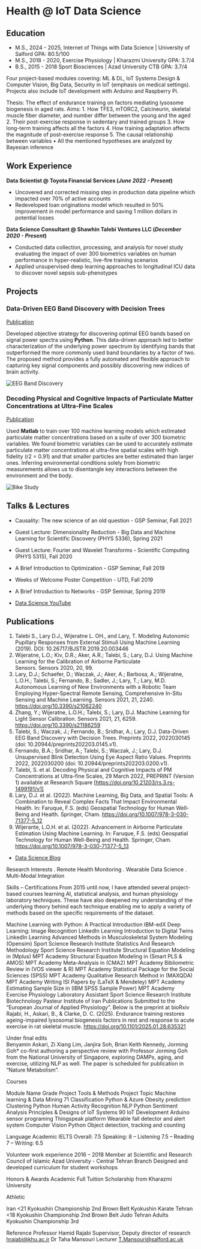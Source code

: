 # Health @ IoT Data Science 

## Education						       		
- M.S., 2024 - 2025, Internet of Things with Data Science | University of Salford		GPA: 80.5/100
- M.S., 2018 - 2020, Exercise Physiology | Kharazmi University	        	GPA: 3.7/4	
- B.S., 2015 - 2018 Sport Biosciences | Azad University CTB GPA: 3.7/4
	
Four project-based modules covering: ML & DL, IoT Systems Design & Computer Vision, Big Data, Security in IoT (emphasis on medical settings). Projects also include IoT development with Arduino and Raspberry Pi.


Thesis: The effect of endurance training on factors mediating lysosome biogenesis in aged rats.
Aims: 1. How TFE3, mTORC2, Calcineurin, skeletal muscle fiber diameter, and number differ between the young and the aged 2. Their post-exercise response in sedentary and trained groups 3. How long-term training affects all the factors 4. How training adaptation affects the magnitude of post-exercise response 5. The causal relationship between variables
• All the mentioned hypotheses are analyzed by Bayesian inference


## Work Experience
**Data Scientist @ Toyota Financial Services (_June 2022 - Present_)**
- Uncovered and corrected missing step in production data pipeline which impacted over 70% of active accounts
- Redeveloped loan originations model which resulted in 50% improvement in model performance and saving 1 million dollars in potential losses

**Data Science Consultant @ Shawhin Talebi Ventures LLC (_December 2020 - Present_)**
- Conducted data collection, processing, and analysis for novel study evaluating the impact of over 300 biometrics variables on human performance in hyper-realistic, live-fire training scenarios
- Applied unsupervised deep learning approaches to longitudinal ICU data to discover novel sepsis sub-phenotypes

## Projects
### Data-Driven EEG Band Discovery with Decision Trees
[Publication](https://www.mdpi.com/1424-8220/22/8/3048)

Developed objective strategy for discovering optimal EEG bands based on signal power spectra using **Python**. This data-driven approach led to better characterization of the underlying power spectrum by identifying bands that outperformed the more commonly used band boundaries by a factor of two. The proposed method provides a fully automated and flexible approach to capturing key signal components and possibly discovering new indices of brain activity.

![EEG Band Discovery](/assets/img/eeg_band_discovery.jpeg)

### Decoding Physical and Cognitive Impacts of Particulate Matter Concentrations at Ultra-Fine Scales
[Publication](https://www.mdpi.com/1424-8220/22/11/4240)

Used **Matlab** to train over 100 machine learning models which estimated particulate matter concentrations based on a suite of over 300 biometric variables. We found biometric variables can be used to accurately estimate particulate matter concentrations at ultra-fine spatial scales with high fidelity (r2 = 0.91) and that smaller particles are better estimated than larger ones. Inferring environmental conditions solely from biometric measurements allows us to disentangle key interactions between the environment and the body.

![Bike Study](/assets/img/bike_study.jpeg)

## Talks & Lectures
- Causality: The new science of an old question - GSP Seminar, Fall 2021
- Guest Lecture: Dimensionality Reduction - Big Data and Machine Learning for Scientific Discovery (PHYS 5336), Spring 2021
- Guest Lecture: Fourier and Wavelet Transforms - Scientific Computing (PHYS 5315), Fall 2020
- A Brief Introduction to Optimization - GSP Seminar, Fall 2019
- Weeks of Welcome Poster Competition - UTD, Fall 2019
- A Brief Introduction to Networks - GSP Seminar, Spring 2019

- [Data Science YouTube](https://www.youtube.com/channel/UCa9gErQ9AE5jT2DZLjXBIdA)

## Publications
1. Talebi S., Lary D.J., Wijeratne L. OH., and Lary, T. Modeling Autonomic Pupillary Responses from External Stimuli Using Machine Learning (2019). DOI: 10.26717/BJSTR.2019.20.003446
2. Wijeratne, L.O.; Kiv, D.R.; Aker, A.R.; Talebi, S.; Lary, D.J. Using Machine Learning for the Calibration of Airborne Particulate Sensors. Sensors 2020, 20, 99.
3. Lary, D.J.; Schaefer, D.; Waczak, J.; Aker, A.; Barbosa, A.; Wijeratne, L.O.H.; Talebi, S.; Fernando, B.; Sadler, J.; Lary, T.; Lary, M.D. Autonomous Learning of New Environments with a Robotic Team Employing Hyper-Spectral Remote Sensing, Comprehensive In-Situ Sensing and Machine Learning. Sensors 2021, 21, 2240. https://doi.org/10.3390/s21062240
4. Zhang, Y.; Wijeratne, L.O.H.; Talebi, S.; Lary, D.J. Machine Learning for Light Sensor Calibration. Sensors 2021, 21, 6259. https://doi.org/10.3390/s21186259
5. Talebi, S.; Waczak, J.; Fernando, B.; Sridhar, A.; Lary, D.J. Data-Driven EEG Band Discovery with Decision Trees. Preprints 2022, 2022030145 (doi: 10.20944/preprints202203.0145.v1).
6. Fernando, B.A.; Sridhar, A.; Talebi, S.; Waczak, J.; Lary, D.J. Unsupervised Blink Detection Using Eye Aspect Ratio Values. Preprints 2022, 2022030200 (doi: 10.20944/preprints202203.0200.v1).
7. Talebi, S. et al. Decoding Physical and Cognitive Impacts of PM Concentrations at Ultra-fine Scales, 29 March 2022, PREPRINT (Version 1) available at Research Square [https://doi.org/10.21203/rs.3.rs-1499191/v1]
8. Lary, D.J. et al. (2022). Machine Learning, Big Data, and Spatial Tools: A Combination to Reveal Complex Facts That Impact Environmental Health. In: Faruque, F.S. (eds) Geospatial Technology for Human Well-Being and Health. Springer, Cham. https://doi.org/10.1007/978-3-030-71377-5_12
9. Wijerante, L.O.H. et al. (2022). Advancement in Airborne Particulate Estimation Using Machine Learning. In: Faruque, F.S. (eds) Geospatial Technology for Human Well-Being and Health. Springer, Cham. https://doi.org/10.1007/978-3-030-71377-5_13

- [Data Science Blog](https://medium.com/@shawhin)




Research Interests
. Remote Health Monitoring	. Wearable Data Science	. Multi-Modal Integration


Skills – Certifications
From 2015 until now, I have attended several project-based courses learning AI, statistical analysis, and human physiology laboratory techniques. These have also deepened my understanding of the underlying theory behind each technique enabling me to apply a variety of methods based on the specific requirements of the dataset.

Machine Learning with Python: A Practical Introduction	IBM-edX
Deep Learning: Image Recognition	LinkedIn Learning
Introduction to Digital Twins	LinkedIn Learning
Advanced Methods in Musculoskeletal System Modeling (Opensim)	Sport Science Research Institute
Statistics And Research Methodology	Sport Science Research Institute
Structural Equation Modeling in (Mplus)	MPT Academy
Structural Equation Modeling in (Smart PLS & AMOS)	MPT Academy
Meta-Analysis in (CMA2)	MPT Academy
Bibliometric Review in (VOS viewer & R)	MPT Academy
Statistical Package for the Social Sciences (SPSS)	MPT Academy
Qualitative Research Method in (MAXQDA)	MPT Academy
Writing ISI Papers by (LaTeX & Mendeley)	MPT Academy
Estimating Sample Size in (IBM SPSS Sample Power)	MPT Academy
Exercise Physiology Laboratory Assistant	Sport Science Research Institute
Biotechnology	Pasteur Institute of Iran
Publications
Submitted to the “European Journal of Applied Physiology”. Below is the preprint at bioRxiv
Rajabi, H., Askari, B., & Clarke, D. C. (2025). Endurance training restores ageing-impaired lysosomal biogenesis factors in rest and response to acute exercise in rat skeletal muscle. https://doi.org/10.1101/2025.01.28.635321



Under final edits	
Benyamin Askari, Zi Xiang Lim, Janjira Soh, Brian Keith Kennedy, Jorming Goh*
co-first authoring a perspective review with Professor Jorming Goh from the National University of Singapore, exploring DAMPs, aging, and exercise, utilizing NLP as well. The paper is scheduled for publication in “Nature Metabolism”.


Courses

Module Name	Grade	Project	Tools & Methods	Project Topic
Machine learning & Data Mining	71	Classification	Python & Azure	Obesity prediction
		Clustering	Python	Human Activity Recognition
		NLP	Python	Sentiment Analysis
Principles & Designs of IoT Systems	90	IoT Development	Arduino sensor programing
Thingspeak platform	Wearable fall detector and alert system
		Computer Vision	Python	Object detection, tracking and counting


Language
Academic IELTS       Overall: 7.5       Speaking: 8 – Listening 7.5 – Reading 7 – Writing: 6.5


Volunteer work experience
2016 – 2018	Member at Scientific and Research Council of Islamic Azad University - Central Tehran Branch
	Designed and developed curriculum for student workshops


Honors & Awards
Academic
Full Tuition Scholarship from Kharazmi University

Athletic
 
Iran <21 Kyokushin Championship       	2nd	Brown Belt Kyokushin Karate
Tehran <18 Kyokushin Championship	2nd	Brown Belt Judo
Tehran Adults Kyokushin Championship	3rd	
 


Reference
Professor Hamid Rajabi	Supervisor, Deputy director of research	hrajabi@khu.ac.ir
Dr Taha Mansouri	Lecturer	T.Mansouri@salford.ac.uk



